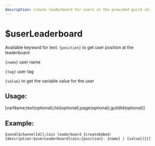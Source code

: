 ```yaml
---
description: create leaderboard for users in the provided guild id.
---
```


# $userLeaderboard
Available keyword for text: `{position}` to get user position at the leaderboard

`{name}` user name

`{tag}` user tag

`{value}` to get the variable value for the user
## Usage:
[varName;text(optional);list(optional);page(optional);guildId(optional)]

## Example:
```
$send[$channelId[];Coin leaderboard {createEmbed:{description:$userLeaderboard[coin;{position}. {name} | {value}]}}]
```
